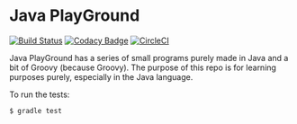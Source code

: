 # Java PlayGround

[![Build Status](https://travis-ci.org/BrianLusina/Java-Playground.svg?branch=master)](https://travis-ci.org/BrianLusina/Java-Playground)
[![Codacy Badge](https://api.codacy.com/project/badge/Grade/ee8646cf1ed14cf4a2624601d1caa7fd)](https://www.codacy.com/app/BrianLusina/Java-Playground?utm_source=github.com&amp;utm_medium=referral&amp;utm_content=BrianLusina/Java-Playground&amp;utm_campaign=Badge_Grade)
[![CircleCI](https://circleci.com/gh/BrianLusina/Java-Playground.svg?style=svg)](https://circleci.com/gh/BrianLusina/Java-Playground)


Java PlayGround has a series of small programs purely made in Java and a bit of Groovy (because Groovy).
The purpose of this repo is for learning purposes purely, especially in the Java language.


To run the tests:

```sh
$ gradle test
```